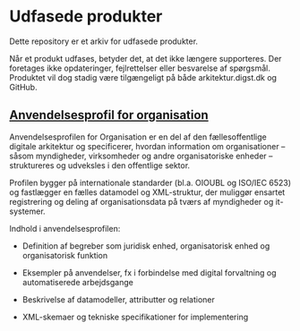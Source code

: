 # Udfasede produkter

Dette repository er et arkiv for udfasede produkter.

Når et produkt udfases, betyder det, at det ikke længere supporteres. Der foretages ikke opdateringer, fejlrettelser eller besvarelse af spørgsmål. Produktet vil dog stadig være tilgængeligt på både arkitektur.digst.dk og GitHub.

## [Anvendelsesprofil for organisation](https://github.com/Faellesoffentlige-Semantiske-Modeller/Udfasede-produkter/tree/main/Anvendelsesprofil%20for%20Organisation)

Anvendelsesprofilen for Organisation er en del af den fællesoffentlige digitale arkitektur og specificerer, hvordan information om organisationer – såsom myndigheder, virksomheder og andre organisatoriske enheder – struktureres og udveksles i den offentlige sektor.

Profilen bygger på internationale standarder (bl.a. OIOUBL og ISO/IEC 6523) og fastlægger en fælles datamodel og XML-struktur, der muliggør ensartet registrering og deling af organisationsdata på tværs af myndigheder og it-systemer.

Indhold i anvendelsesprofilen:

- Definition af begreber som juridisk enhed, organisatorisk enhed og organisatorisk funktion

- Eksempler på anvendelser, fx i forbindelse med digital forvaltning og automatiserede arbejdsgange

- Beskrivelse af datamodeller, attributter og relationer

- XML-skemaer og tekniske specifikationer for implementering
